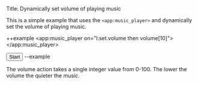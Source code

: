 Title: Dynamically set volume of playing music

This is a simple example that uses the `<app:music_player>` and dynamically set the volume of playing music.
	
++example
<app:music_player on="l:set.volume then volume[10]"> 
</app:music_player>

<input type="button" value="Start" on="click then l:set.volume" />
--example
	
The volume action takes a single integer value from 0-100. The lower the volume the quieter the music.